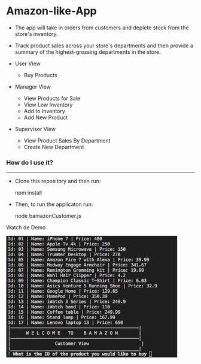# Amazon-like-App

* The app will take in orders from customers and deplete stock from the store's inventory.

* Track product sales across your store's departments and then provide a summary of the highest-grossing departments in the store.

* User View
  * Buy Products
  
* Manager View
  * View Products for Sale
  * View Low Inventory
  * Add to Inventory
  * Add New Product
  
* Supervisor View
  * View Product Sales By Department
  * Create New Department
 
### How do I use it?
___
* Clone this repository and then run:

  npm install

* Then, to run the applicaton run:

  node bamazonCustomer.js 

Watch de Demo

[![Watch the video](https://github.com/Alejandro-Munoz/Amazon-like-App-CLI/blob/master/images/readMe/CustomerView.png)](https://youtu.be/BSLyDeJ66YE)

